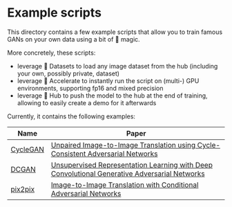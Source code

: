 # Example scripts

This directory contains a few example scripts that allow you to train famous GANs on your own data using a bit of 🤗 magic.

More concretely, these scripts:
- leverage 🤗 Datasets to load any image dataset from the hub (including your own, possibly private, dataset)
- leverage 🤗 Accelerate to instantly run the script on (multi-) GPU environments, supporting fp16 and mixed precision
- leverage 🤗 Hub to push the model to the hub at the end of training, allowing to easily create a demo for it afterwards

Currently, it contains the following examples:

| Name      | Paper |
| ----------- | ----------- |
| [CycleGAN](pytorch/cyclegan/README.md)  | [Unpaired Image-to-Image Translation using Cycle-Consistent Adversarial Networks](https://arxiv.org/abs/1703.10593)
| [DCGAN](pytorch/dcgan/README.md)  | [Unsupervised Representation Learning with Deep Convolutional Generative Adversarial Networks](https://arxiv.org/abs/1511.06434)  |
| [pix2pix](pytorch/pix2pix/README.md) | [Image-to-Image Translation with Conditional Adversarial Networks](https://arxiv.org/abs/1611.07004) |
